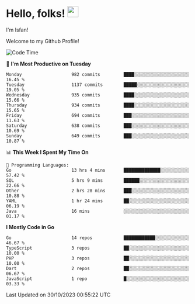 # Hello, folks! <img src="https://raw.githubusercontent.com/MartinHeinz/MartinHeinz/master/wave.gif" width="30px" height="30px" />

I'm Isfan!

Welcome to my Github Profile!

<!--START_SECTION:waka-->
![Code Time](http://img.shields.io/badge/Code%20Time-3%2C014%20hrs%203%20mins-blue)

📅 **I'm Most Productive on Tuesday** 

```text
Monday                   982 commits         ████░░░░░░░░░░░░░░░░░░░░░   16.45 % 
Tuesday                  1137 commits        █████░░░░░░░░░░░░░░░░░░░░   19.05 % 
Wednesday                935 commits         ████░░░░░░░░░░░░░░░░░░░░░   15.66 % 
Thursday                 934 commits         ████░░░░░░░░░░░░░░░░░░░░░   15.65 % 
Friday                   694 commits         ███░░░░░░░░░░░░░░░░░░░░░░   11.63 % 
Saturday                 638 commits         ███░░░░░░░░░░░░░░░░░░░░░░   10.69 % 
Sunday                   649 commits         ███░░░░░░░░░░░░░░░░░░░░░░   10.87 % 
```


📊 **This Week I Spent My Time On** 

```text
💬 Programming Languages: 
Go                       13 hrs 4 mins       ██████████████░░░░░░░░░░░   57.42 % 
SQL                      5 hrs 9 mins        ██████░░░░░░░░░░░░░░░░░░░   22.66 % 
Other                    2 hrs 28 mins       ███░░░░░░░░░░░░░░░░░░░░░░   10.88 % 
YAML                     1 hr 24 mins        ██░░░░░░░░░░░░░░░░░░░░░░░   06.19 % 
Java                     16 mins             ░░░░░░░░░░░░░░░░░░░░░░░░░   01.17 % 
```

**I Mostly Code in Go** 

```text
Go                       14 repos            ████████████░░░░░░░░░░░░░   46.67 % 
TypeScript               3 repos             ██░░░░░░░░░░░░░░░░░░░░░░░   10.00 % 
PHP                      3 repos             ██░░░░░░░░░░░░░░░░░░░░░░░   10.00 % 
Dart                     2 repos             ██░░░░░░░░░░░░░░░░░░░░░░░   06.67 % 
JavaScript               1 repo              █░░░░░░░░░░░░░░░░░░░░░░░░   03.33 % 
```




 Last Updated on 30/10/2023 00:55:22 UTC
<!--END_SECTION:waka-->

<!--
**isfanazha/isfanazha** is a ✨ _special_ ✨ repository because its `README.md` (this file) appears on your GitHub profile.

Here are some ideas to get you started:

- 🔭 I’m currently working on ...
- 🌱 I’m currently learning ...
- 👯 I’m looking to collaborate on ...
- 🤔 I’m looking for help with ...
- 💬 Ask me about ...
- 📫 How to reach me: ...
- 😄 Pronouns: ...
- ⚡ Fun fact: ...
-->

